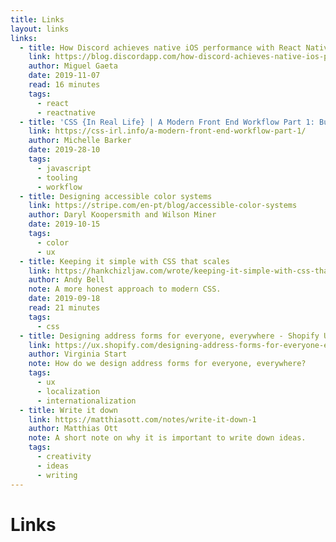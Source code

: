 ```yaml
---
title: Links
layout: links
links:
  - title: How Discord achieves native iOS performance with React Native
    link: https://blog.discordapp.com/how-discord-achieves-native-ios-performance-with-react-native-390c84dcd502
    author: Miguel Gaeta
    date: 2019-11-07
    read: 16 minutes
    tags:
      - react
      - reactnative
  - title: 'CSS {In Real Life} | A Modern Front End Workflow Part 1: Building a Project Starter with NPM Script'
    link: https://css-irl.info/a-modern-front-end-workflow-part-1/
    author: Michelle Barker
    date: 2019-28-10
    tags:
      - javascript
      - tooling
      - workflow
  - title: Designing accessible color systems
    link: https://stripe.com/en-pt/blog/accessible-color-systems
    author: Daryl Koopersmith and Wilson Miner
    date: 2019-10-15
    tags:
      - color
      - ux
  - title: Keeping it simple with CSS that scales
    link: https://hankchizljaw.com/wrote/keeping-it-simple-with-css-that-scales/
    author: Andy Bell
    note: A more honest approach to modern CSS.
    date: 2019-09-18
    read: 21 minutes
    tags:
      - css
  - title: Designing address forms for everyone, everywhere - Shopify UX
    link: https://ux.shopify.com/designing-address-forms-for-everyone-everywhere-f481f6baf513
    author: Virginia Start
    note: How do we design address forms for everyone, everywhere?
    tags:
      - ux
      - localization
      - internationalization
  - title: Write it down
    link: https://matthiasott.com/notes/write-it-down-1
    author: Matthias Ott
    note: A short note on why it is important to write down ideas.
    tags:
      - creativity
      - ideas
      - writing
---
```


# Links
